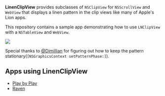 **LinenClipView** provides subclasses of `NSClipView` for `NSScrollView` and `WebView` 
that displays a linen pattern in the clip views like many of Apple's Lion apps.

This repository contains a sample app demonstrating how to use `LNClipView` with a `NSTableView` and `WebView`.

![](https://github.com/InScopeApps/LinenClipView/raw/master/Screenshot.png)

Special thanks to [@Dimillian](https://twitter.com/#!/dimillian) for figuring out how to keep the 
pattern stationary(`[NSGraphicsContext setPatternPhase:]`).

## Apps using LinenClipView

* [Play by Play](http://playbyplayapp.com)
* [Raven](http://raven.io)